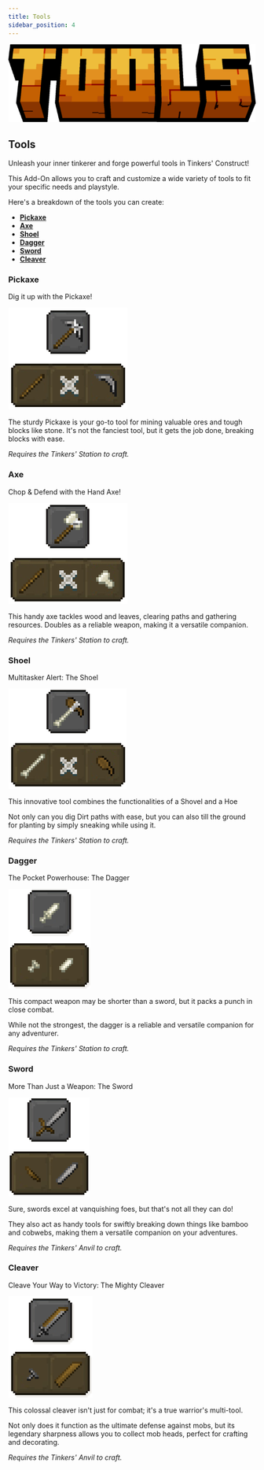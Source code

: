 ```yaml
---
title: Tools
sidebar_position: 4
---
```


![Tools](../../_assets/images/tinkers-tools.png)

## Tools

Unleash your inner tinkerer and forge powerful tools in Tinkers' Construct! 

This Add-On allows you to craft and customize a wide variety of tools to fit your specific needs and playstyle. 

Here's a breakdown of the tools you can create: 
 - [**Pickaxe**](./tools.md#pickaxe)
 - [**Axe**](./tools.md#axe)
 - [**Shoel**](./tools.md#shoel)
 - [**Dagger**](./tools.md#dagger)
 - [**Sword**](./tools.md#sword)
 - [**Cleaver**](./tools.md#cleaver)

### Pickaxe

Dig it up with the Pickaxe!

![Pickaxe Recipe](../../_assets/images/tinkers-pickaxe_recipe.png)

The sturdy Pickaxe is your go-to tool for mining valuable ores and tough blocks like stone. 
It's not the fanciest tool, but it gets the job done, breaking blocks with ease. 

*Requires the Tinkers' Station to craft.*

### Axe

Chop & Defend with the Hand Axe!

![Axe Recipe](../../_assets/images/tinkers-axe_recipe.png)

This handy axe tackles wood and leaves, clearing paths and gathering resources. 
Doubles as a reliable weapon, making it a versatile companion.

*Requires the Tinkers' Station to craft.*

### Shoel

Multitasker Alert: The Shoel

![Shoel Recipe](../../_assets/images/tinkers-shoel_recipe.png)

This innovative tool combines the functionalities of a Shovel and a Hoe

Not only can you dig Dirt paths with ease, but you can also till the ground for planting by simply sneaking while using it.

*Requires the Tinkers' Station to craft.*

### Dagger

The Pocket Powerhouse: The Dagger

![Dagger Recipe](../../_assets/images/tinkers-dagger_recipe.png)

This compact weapon may be shorter than a sword, but it packs a punch in close combat. 

While not the strongest, the dagger is a reliable and versatile companion for any adventurer.

*Requires the Tinkers' Station to craft.*

### Sword

More Than Just a Weapon: The Sword

![Sword Recipe](../../_assets/images/tinkers-sword_recipe.png)

Sure, swords excel at vanquishing foes, but that's not all they can do! 

They also act as handy tools for swiftly breaking down things like bamboo and cobwebs, making them a versatile companion on your adventures.

*Requires the Tinkers' Anvil to craft.*

### Cleaver

Cleave Your Way to Victory: The Mighty Cleaver

![Cleaver Recipe](../../_assets/images/tinkers-cleaver_recipe.png)

This colossal cleaver isn't just for combat; it's a true warrior's multi-tool. 

Not only does it function as the ultimate defense against mobs, but its legendary sharpness allows you to collect mob heads, perfect for crafting and decorating. 

*Requires the Tinkers' Anvil to craft.*